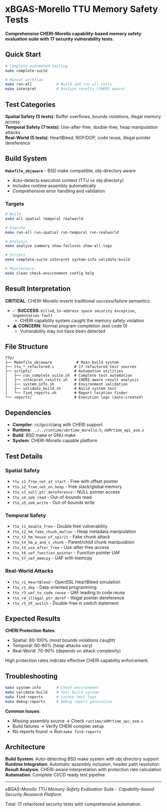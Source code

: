 # xBGAS-Morello TTU Memory Safety Tests

**Comprehensive CHERI-Morello capability-based memory safety evaluation suite with 17 security vulnerability tests.**

## Quick Start

```bash
# Complete automated testing
make complete-suite

# Manual workflow
make run-all           # Build and run all tests
make interpret         # Analyze results (CHERI-aware)
```

## Test Categories

**Spatial Safety (5 tests)**: Buffer overflows, bounds violations, illegal memory access  
**Temporal Safety (7 tests)**: Use-after-free, double-free, heap manipulation attacks  
**Real-World (5 tests)**: HeartBleed, ROP/DOP, code reuse, illegal pointer dereference

## Build System

**`Makefile_objaware`** - BSD make compatible, obj-directory aware
- Auto-detects execution context (TTU vs obj directory)
- Includes runtime assembly automatically
- Comprehensive error handling and validation

### Targets
```bash
# Build
make all spatial temporal realworld

# Execute  
make run-all run-spatial run-temporal run-realworld

# Analysis
make analyze summary show-failures show-all-logs

# Scripts
make complete-suite interpret system-info validate-build

# Maintenance  
make clean check-environment config help
```

## Result Interpretation

**CRITICAL**: CHERI-Morello inverts traditional success/failure semantics:

- ✅ **SUCCESS**: `Killed`, `In-address space security exception`, `Segmentation fault`
  - CHERI capability system caught the memory safety violation
- ⚠️ **CONCERN**: Normal program completion (exit code 0)
  - Vulnerability may not have been detected

## File Structure

```
TTU/
├── Makefile_objaware           # Main build system
├── ttu_*_refactored.c         # 17 refactored test sources
├── scripts/                   # Automation utilities
│   ├── run_complete_suite.sh  # Complete test automation
│   ├── interpret_results.sh   # CHERI-aware result analysis
│   ├── system_info.sh         # Environment validation
│   ├── validate_build.sh      # Build system test
│   └── find_reports.sh        # Report location finder
└── reports/                   # Execution logs (auto-created)
```

## Dependencies

- **Compiler**: cc/gcc/clang with CHERI support
- **Runtime**: `../../runtime/xbrtime_morello.h`, `xbMrtime_api_asm.s`
- **Build**: BSD make or GNU make
- **System**: CHERI-Morello capable platform

## Test Details

### Spatial Safety
- `ttu_s1_free_not_at_start` - Free with offset pointer
- `ttu_s2_free_not_on_heap` - Free stack/global memory  
- `ttu_s3_null_ptr_dereference` - NULL pointer access
- `ttu_s4_oob_read` - Out-of-bounds read
- `ttu_s5_oob_write` - Out-of-bounds write

### Temporal Safety  
- `ttu_t1_double_free` - Double free vulnerability
- `ttu_t2_hm_fake_chunk_malloc` - Heap metadata manipulation
- `ttu_t3_hm_house_of_spirit` - Fake chunk attack
- `ttu_t4_hm_p_and_c_chunk` - Parent/child chunk manipulation
- `ttu_t5_use_after_free` - Use-after-free access
- `ttu_t6_uaf_function_pointer` - Function pointer UAF
- `ttu_t7_uaf_memcpy` - UAF with memcpy

### Real-World Attacks
- `ttu_r1_HeartBleed` - OpenSSL HeartBleed simulation  
- `ttu_r2_dop` - Data-oriented programming
- `ttu_r3_uaf_to_code_reuse` - UAF leading to code reuse
- `ttu_r4_illegal_ptr_deref` - Illegal pointer dereference
- `ttu_r5_df_switch` - Double-free in switch statement

## Expected Results

**CHERI Protection Rates**:
- Spatial: 80-100% (most bounds violations caught)
- Temporal: 60-80% (heap attacks vary)  
- Real-World: 70-90% (depends on attack complexity)

High protection rates indicate effective CHERI capability enforcement.

## Troubleshooting

```bash
make system-info       # Check environment
make validate-build    # Test build system
make find-reports      # Locate test logs
make debug-reports     # Debug report generation
```

**Common Issues**:
- Missing assembly source → Check `runtime/xbMrtime_api_asm.s`
- Build failures → Verify CHERI compiler setup
- No reports found → Run `make find-reports`

## Architecture

**Build System**: Auto-detecting BSD make system with obj directory support  
**Runtime Integration**: Automatic assembly inclusion, header path resolution  
**Result Analysis**: CHERI-aware interpretation with protection rate calculation  
**Automation**: Complete CI/CD ready test pipeline

---
*xBGAS-Morello TTU Memory Safety Evaluation Suite - Capability-based Security Research Platform*

Total: 17 refactored security tests with comprehensive automation.
